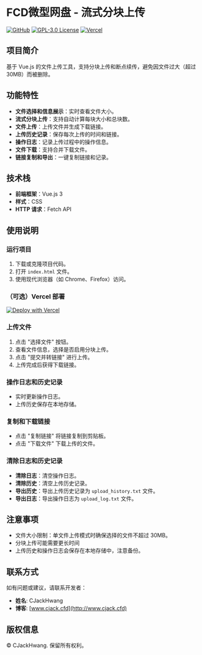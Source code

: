 # FCD微型网盘 - 流式分块上传
[![GitHub](https://img.shields.io/badge/GitHub-CJackHwang-100000?style=flat&logo=github&logoColor=white)](https://github.com/CJackHwang)
[![GPL-3.0 License](https://img.shields.io/badge/License-GPL%203.0-blue.svg?style=flat)](https://www.gnu.org/licenses/gpl-3.0.html)
[![Vercel](https://img.shields.io/badge/Vercel-000000?style=flat&logo=vercel)](https://vercel.com)

## 项目简介

基于 Vue.js 的文件上传工具，支持分块上传和断点续传，避免因文件过大（超过 30MB）而被删除。

## 功能特性

- **文件选择和信息展示**：实时查看文件大小。
- **流式分块上传**：支持自动计算每块大小和总块数。
- **文件上传**：上传文件并生成下载链接。
- **上传历史记录**：保存每次上传的时间和链接。
- **操作日志**：记录上传过程中的操作信息。
- **文件下载**：支持合并下载文件。
- **链接复制和导出**：一键复制链接和记录。

## 技术栈

- **前端框架**：Vue.js 3
- **样式**：CSS
- **HTTP 请求**：Fetch API

## 使用说明

### 运行项目

1. 下载或克隆项目代码。
2. 打开 `index.html` 文件。
3. 使用现代浏览器（如 Chrome、Firefox）访问。

### （可选）Vercel 部署

[![Deploy with Vercel](https://vercel.com/button)](https://vercel.com/import/project?template=https://github.com/CJackHwang/Fuck-Codemao-Detection)

### 上传文件

1. 点击 "选择文件" 按钮。
2. 查看文件信息，选择是否启用分块上传。
3. 点击 "提交并转链接" 进行上传。
4. 上传完成后获得下载链接。

### 操作日志和历史记录

- 实时更新操作日志。
- 上传历史保存在本地存储。

### 复制和下载链接

- 点击 "复制链接" 将链接复制到剪贴板。
- 点击 "下载文件" 下载上传的文件。

### 清除日志和历史记录

- **清除日志**：清空操作日志。
- **清除历史**：清空上传历史记录。
- **导出历史**：导出上传历史记录为 `upload_history.txt` 文件。
- **导出日志**：导出操作日志为 `upload_log.txt` 文件。

## 注意事项

- 文件大小限制：单文件上传模式时确保选择的文件不超过 30MB。
- 分块上传可能需要更长时间
- 上传历史和操作日志会保存在本地存储中，注意备份。

## 联系方式

如有问题或建议，请联系开发者：

- **姓名**: CJackHwang
- **博客**: [www.cjack.cfd](http://www.cjack.cfd)

## 版权信息

© CJackHwang. 保留所有权利。
